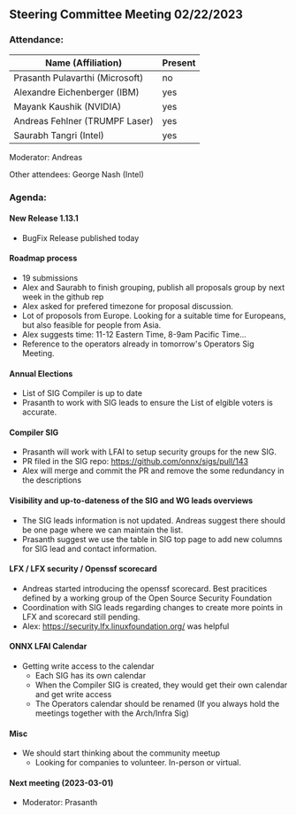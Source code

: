 ## Steering Committee Meeting 02/22/2023

### Attendance:

| Name (Affiliation)              | Present  |
| ------------------------------- | -------- |
| Prasanth Pulavarthi (Microsoft) |  no |
| Alexandre Eichenberger (IBM)    | yes |
| Mayank Kaushik (NVIDIA)         | yes |
| Andreas Fehlner (TRUMPF Laser)  | yes |
| Saurabh Tangri (Intel)          | yes |

Moderator: Andreas

Other attendees: George Nash (Intel)

### Agenda:
  
  #### New Release 1.13.1 
  - BugFix Release published today
  
  #### Roadmap process
  - 19 submissions
  - Alex and Saurabh to finish grouping, publish all proposals group by next week in the github rep 
  - Alex asked for prefered timezone for proposal discussion.
  - Lot of proposols from Europe. Looking for a suitable time for Europeans, but also feasible for people from Asia. 
  - Alex suggests time: 11-12 Eastern Time, 8-9am Pacific Time...
  - Reference to the operators already in tomorrow's Operators Sig Meeting.
 
  #### Annual Elections
   - List of SIG Compiler is up to date
   - Prasanth to work with SIG leads to ensure the List of elgible voters is accurate.
  
  #### Compiler SIG
  - Prasanth will work with LFAI to setup security groups for the new SIG.
  - PR filed in the SIG repo: https://github.com/onnx/sigs/pull/143
  - Alex will merge and commit the PR and remove the some redundancy in the descriptions

  #### Visibility and up-to-dateness of the SIG and WG leads overviews  
  - The SIG leads information is not updated. Andreas suggest there should be one page where we can maintain the list.
  - Prasanth suggest we use the table in SIG top page to add new columns for SIG lead and contact information. 
 

  #### LFX / LFX security / Openssf scorecard
  - Andreas started introducing the openssf scorecard. Best pracitices defined by a working group of the Open Source Security Foundation
  - Coordination with SIG leads regarding changes to create more points in LFX and scorecard still pending.
  - Alex: https://security.lfx.linuxfoundation.org/ was helpful 

  #### ONNX LFAI Calendar
  - Getting write access to the calendar
    - Each SIG has its own calendar
    - When the Compiler SIG is created, they would get their own calendar and get write access
    - The Operators calendar should be renamed (If you always hold the meetings together with the Arch/Infra Sig)

  #### Misc
  - We should start thinking about the community meetup
    - Looking for companies to volunteer. In-person or virtual.
  
  #### Next meeting (2023-03-01)
  - Moderator: Prasanth


 
